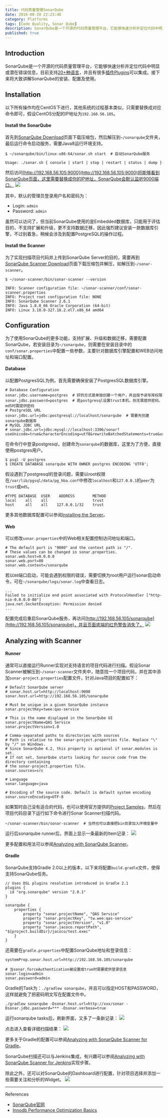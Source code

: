 ```yaml
---
title: 代码质量管理SonarQube
date: 2016-08-20 22:23:48
category: Platforms
tags: [Code Quality, Sonar Qube]
description: SonarQube是一个开源的代码质量管理平台，它能够快速分析并定位代码中明显或潜在错误信息，目前支持20+种语言的分析，并且有很多插件可以集成。
published: true
---
```


## Introduction
SonarQube是一个开源的代码质量管理平台，它能够快速分析并定位代码中明显或潜在错误信息，目前支持[20+种语言](http://docs.sonarqube.org/display/PLUG/Plugin+Library)，并且有很多[插件Plugins](http://docs.sonarqube.org/display/PLUG/SonarSource+Plugins)可以集成。接下来将大致讲解SonarQube的安装、配置及使用。

## Installation
以下所有操作均在CentOS下进行，其他系统的过程基本类似，只需要替换成对应命令即可，假设CentOS分配的IP地址为`192.168.56.105`。

#### Install the SonarQube
首先到[SonarQube Download](http://www.sonarqube.org/downloads/)页面下载压缩包，然后解压到`~/sonarqube`文件夹，最后运行命令启动服务，需要Java8运行环境支持。
```
$ ~/sonarqube/bin/linux-x86-64/sonar.sh start  # 启动SonarQube服务

Usage: ./sonar.sh { console | start | stop | restart | status | dump }
```

然后访问[http://192.168.56.105:9000](http://192.168.56.105:9000)将能够看到SonarQube页面，这里需要替换成你的IP地址，SonarQube会默认监听9000端口。
![](/assets/sonarqube-by-step/sonarqube_home.png)

其中，默认的管理员登录用户名和密码为：
* Login: `admin`
* Password: `admin`

虽然可以访问了，但当前SonarQube使用的是Embedded数据库，只能用于评估目的，不支持扩展和升级，更不支持数据迁移，因此强烈建议安装一款数据库引擎，不过别着急，稍候会涉及到配置PostgreSQL的操作过程。

#### Install the Scanner
为了实现扫描项目代码并上传到SonarQube Server的目的，需要再到[SonarQube Scanner Download](http://docs.sonarqube.org/display/SCAN/Analyzing+with+SonarQube+Scanner)页面下载压缩包并解压，如解压到`~/sonar-scanner`。
```
$ ~/sonar-scanner/bin/sonar-scanner --version

INFO: Scanner configuration file: ~/sonar-scanner/conf/sonar-scanner.properties
INFO: Project root configuration file: NONE
INFO: SonarQube Scanner 2.6.1
INFO: Java 1.8.0_66 Oracle Corporation (64-bit)
INFO: Linux 3.10.0-327.18.2.el7.x86_64 amd64
```

## Configuration
为了使用SonarQube的更多功能，支持扩展、升级和数据迁移，需要配置SonarQube，若安装目录为`~/sonarqube`，则需要在安装目录中的`conf/sonar.properties`中配置一些参数，主要针对数据库引擎配置和WEB访问地址和端口配置。

#### Database
以配置PostgresSQL为例，首先需要确保安装了PostgresSQL数据库引擎。
```
# Database Configuration
sonar.jdbc.username=postgres  # 好的方式是单独创建一个用户，并且授予读写库权限
sonar.jdbc.password=postgres  # 若postgresql设置trust本机，则无需提供密码，md5时需提供密码
# PostgreSQL URL
sonar.jdbc.url=jdbc:postgresql://localhost/sonarqube  # 需要先创建sonarqube数据库
# MySQL JDBC URL
# sonar.jdbc.url=jdbc:mysql://localhost:3306/sonar?useUnicode=true&characterEncoding=utf8&rewriteBatchedStatements=true&useConfigs=maxPerformance
```

在命令行中登录postgresql，创建命为`sonarqube`的数据库，这里为了方便，直接使用postgres用户。
```
$ psql -U postgres
$ CREATE DATABASE sonarqube WITH OWNER postgres ENCODING 'UTF8';
```

假设遇到了postgresql的登录问题，需要以root权限在`/var/lib/pgsql/data/pg_hba.conf`中修改`localhost`和`127.0.0.1`的`peer`为`trust`或`md5`。
```
#TYPE DATABASE  USER    ADDRESS        METHOD
local    all    all                    trust
host     all    all    127.0.0.1/32    trust
```

更多其他数据库配置可以参阅[Installing the Server](http://docs.sonarqube.org/display/SONAR/Installing+the+Server)。

#### Web
可以修改`sonar.properties`中的Web相关配置控制访问地址和端口。
```
# The default port is "9000" and the context path is "/". 
# These values can be changed in sonar.properties.
sonar.web.host=0.0.0.0
sonar.web.port=80
sonar.web.context=/sonarqube
```

若以`80`端口启动，可能会遇到权限的错误，需要切换为root用户运行sonar启动命令，可在`~/sonarqube/logs/sonar.log`中查看日志。
```
...
Failed to initialize end point associated with ProtocolHandler ["http-nio-0.0.0.0-80"]
java.net.SocketException: Permission denied
...
```

配置完成后重启SonarQube服务，再访问[http://192.168.56.105/sonarqube](http://192.168.56.105/sonarqube)，并且页面底端的红色警告消失了。
![](/assets/sonarqube-by-step/sonarqube_home_new.png)

## Analyzing with Scanner
#### Runner
通常可以直接运行Runner实现对支持语言的项目代码进行扫描。假设Sonar Scanner被解压到`~/sonar-scanner`文件夹中，随意找一个项目代码，并在其中添加`sonar-project.properties`配置文件，针对Java项目的配置如下：
```
# Default SonarQube server
# sonar.host.url=http://localhost:9000
sonar.host.url=http://192.168.56.105/sonarqube

# Must be unique in a given SonarQube instance
sonar.projectKey=twee:qas-service

# This is the name displayed in the SonarQube UI
sonar.projectName=QAS Service
sonar.projectVersion=1.0

# Comma-separated paths to directories with sources
# Path is relative to the sonar-project.properties file. Replace "\" by "/" on Windows.
# Since SonarQube 4.2, this property is optional if sonar.modules is set. 
# If not set, SonarQube starts looking for source code from the directory containing 
# the sonar-project.properties file.
sonar.sources=src

# Language
sonar.language=java

# Encoding of the source code. Default is default system encoding
sonar.sourceEncoding=UTF-8
```

如果暂时自己没有适合的代码，也可以使用官方提供的[Project Samples](https://github.com/SonarSource/sonar-examples/archive/master.zip)，然后在项目代码目录下运行如下命令进行Sonar Scanner扫描代码。
```
~/sonar-scanner/bin/sonar-scanner  # 当然也可以直接把bin目录加入环境变量中
```

运行后sonarqube runner后，界面上显示一条最新的Item记录：
![](/assets/sonarqube-by-step/runner_scan_item.png)

更多配置和用法可以参阅[Analyzing with SonarQube Scanner](http://docs.sonarqube.org/display/SCAN/Analyzing+with+SonarQube+Scanner)。

#### Gradle
SonarQube支持Gradle 2.0以上的版本，以下来将配置`build.gradle`文件，使得支持SonarQube任务。
```
// Uses DSL plugins resolution introduced in Gradle 2.1
plugins {
  id "org.sonarqube" version "2.0.1"
}

sonarqube {
    properties {
        property "sonar.projectName", "QAS Service"
        property "sonar.projectKey", "tw.wee:qas-service"
        property "sonar.projectVersion", "v1.0"
        property "sonar.jacoco.reportPath", "${project.buildDir}/jacoco/test.exec"
    }
}
```

还需要在`gradle.properties`中配置SonarQube地址和登录信息：
```
systemProp.sonar.host.url=http://192.168.56.105/sonarqube
 
# 当sonar.forceAuthentication被设置成true时需要提供登录信息
sonar.login=admin
sonar.password=admin
```

Gradle的Task为：`./gradlew sonarqube`，并且可以指定HOST和PASSWORD，这样就避免了把密码明文写在配置文件中。
```
./gradlew sonarqube -Dsonar.host.url=http://xxx/sonar -Dsonar.jdbc.password=*** -Dsonar.verbose=true
```

运行sonarqube tasks后，刷新界面，又多了一条新记录：
![](/assets/sonarqube-by-step/gradle_scan_item.png)

点击进入查看详细扫描结果：
![](/assets/sonarqube-by-step/scanner_results.png)

更多关于Gradle的配置可以参阅[Analyzing with SonarQube Scanner for Gradle](http://docs.sonarqube.org/display/SCAN/Analyzing+with+SonarQube+Scanner+for+Gradle)。

SonarQube扫描还可以与Jenkins集成，有兴趣可以参阅[Analyzing with SonarQube Scanner for Jenkins](http://docs.sonarqube.org/display/SCAN/Analyzing+with+SonarQube+Scanner+for+Jenkins)实现步骤。

除此之外，还可以对SonarQube的Dashboard进行配置，针对项目选择并添加一些需要关注和分析的Widget。
![](/assets/sonarqube-by-step/widget_dashboard.png)

----
References
* [SonarQube官网](http://www.sonarqube.org/)
* [Innodb Performance Optimization Basics](https://www.percona.com/blog/2007/11/01/innodb-performance-optimization-basics/)




